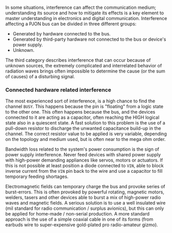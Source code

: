 In some situations, interference can affect the communication medium; understanding its source and how to mitigate its effects is a key element to master understanding in electronics and digital communication. Interference affecting a PJON bus can be divided in three different groups:
- Generated by hardware connected to the bus.
- Generated by third-party hardware not connected to the bus or device's power supply.
- Unknown.

The third category describes interference that can occur because of unknown sources, the extremely complicated and interrelated behavior of radiation waves brings often impossible to determine the cause (or the sum of causes) of a disturbing signal.

### Connected hardware related interference
The most experienced sort of interference, is a high chance to find the channel `BUSY`. This happens because the pin is "floating" from a logic state to the other one. This often happens because the bus, and the devices connected to it are acting as a capacitor, often reaching the HIGH logical state also in a quiescent state. A fast solution to this problem is the use of a pull-down resistor to discharge the unwanted capacitance build-up in the channel. The correct resistor value to be applied is very variable, depending on the topology and medium used, but is often near to the mega ohm order.

Bandwidth loss related to the system's power consumption is the sign of power supply interference. Never feed devices with shared power supply with high-power demanding appliances like servos, motors or actuators. If this is not possible at least position a diode connected to `VIN`, able to block inverse current from the `VIN` pin back to the wire and use a capacitor to fill temporary feeding shortages.

Electromagnetic fields can temporary charge the bus and provoke series of burst-errors. This is often provoked by powerful rotating, magnetic motors, welders, tasers and other devices able to burst a mix of high-power radio waves and magnetic fields. A serious solution is to use a well insulated wire (mil standard for radio communication / surplus avionics), but this can only be applied for home-made / non-serial production. A more standard approach is the use of a simple coaxial cable in one of its forms (from earbuds wire to super-expensive gold-plated pro radio-amateur gizmo).
